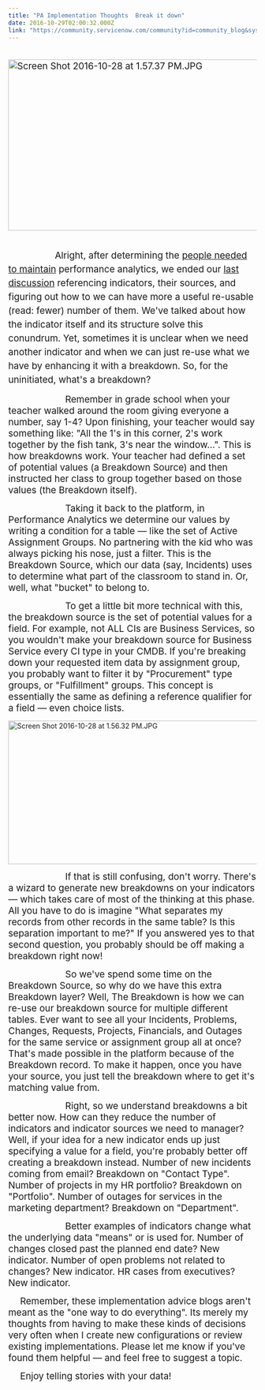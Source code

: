 ```yaml
---
title: "PA Implementation Thoughts  Break it down"
date: 2016-10-29T02:00:32.000Z
link: "https://community.servicenow.com/community?id=community_blog&sys_id=9a0eea2ddbd0dbc01dcaf3231f961902"
---
```

<p><span style="font-size: 14pt;">       <img   alt="Screen Shot 2016-10-28 at 1.57.37 PM.JPG" class="image-3 jive-image" height="347" src="c54837f5db101304b322f4621f9619f0.iix" style="display: block; margin-left: auto; margin-right: auto; width: 1009px; height: 346.898778359511px;" width="1009"/></span><span style="font-size: 14pt;">         </span><span style="font-size: 14pt; line-height: 1.5;"> </span></p><p><span style="font-size: 14pt; line-height: 1.5;">                   Alright, </span><span style="font-size: 14pt; line-height: 1.5;">after determining the </span><a title="" _jive_internal="true" href="/community?id=community_blog&sys_id=2d6dea29dbd0dbc01dcaf3231f961955" style="font-size: 14pt; line-height: 1.5;">people needed to maintain</a><span style="font-size: 14pt; line-height: 1.5;"> performance analytics, we ended our </span><a title="" _jive_internal="true" href="/community/service-automation-platform/blog/2016/09/20/pa-implementation-thoughts-legos-with-a-purpose" style="font-size: 14pt; line-height: 1.5;">last discussion</a><span style="font-size: 14pt; line-height: 1.5;"> referencing indicators, their sources, and figuring out how to we can have more a useful re-usable (read: fewer) number of them. We've talked about how the indicator itself and its structure solve this conundrum. Yet, sometimes it is unclear when we need another indicator and when we can just re-use what we have by enhancing it with a breakdown. So, for the uninitiated, what's a breakdown?</span></p><p><span style="font-size: 14pt;">                       Remember in grade school when your teacher walked around the room giving everyone a number, say 1-4? Upon finishing, your teacher would say something like: "All the 1's in this corner, 2's work together by the fish tank, 3's near the window…". This is how breakdowns work. Your teacher had defined a set of potential values (a Breakdown Source) and then instructed her class to group together based on those values (the Breakdown itself).</span></p><p><span style="font-size: 14pt;">                       Taking it back to the platform, in Performance Analytics we determine our values by writing a condition for a table — like the set of Active Assignment Groups. No partnering with the kid who was always picking his nose, just a filter. This is the Breakdown Source, which our data (say, Incidents) uses to determine what part of the classroom to stand in. Or, well, what "bucket" to belong to. </span></p><p><span style="font-size: 14pt;">                       To get a little bit more technical with this, the breakdown source is the set of potential values for a field. For example, not ALL CIs are Business Services, so you wouldn't make your breakdown source for Business Service every CI type in your CMDB. If you're breaking down your requested item data by assignment group, you probably want to filter it by "Procurement" type groups, or "Fulfillment" groups. This concept is essentially the same as defining a reference qualifier for a field — even choice lists.</span></p><p><img   alt="Screen Shot 2016-10-28 at 1.56.32 PM.JPG" class="image-2 jive-image" src="bac5d48adb545304b322f4621f9619d9.iix" style="width: 620px; height: 291px; display: block; margin-left: auto; margin-right: auto;"/></p><p><span style="font-size: 14pt;">                       If that is still confusing, don't worry. There's a wizard to generate new breakdowns on your indicators — which takes care of most of the thinking at this phase. All you have to do is imagine "What separates my records from other records in the same table? Is this separation important to me?" If you answered yes to that second question, you probably should be off making a breakdown right now!</span></p><p><span style="font-size: 14pt;">                       So we've spend some time on the Breakdown Source, so why do we have this extra Breakdown layer? Well, The Breakdown is how we can re-use our breakdown source for multiple different tables. Ever want to see all your Incidents, Problems, Changes, Requests, Projects, Financials, and Outages for the same service or assignment group all at once? That's made possible in the platform because of the Breakdown record. To make it happen, once you have your source, you just tell the breakdown where to get it's matching value from. </span></p><p><span style="font-size: 14pt;">                       Right, so we understand breakdowns a bit better now. How can they reduce the number of indicators and indicator sources we need to manager? Well, if your idea for a new indicator ends up just specifying a value for a field, you're probably better off creating a breakdown instead. Number of new incidents coming from email? Breakdown on "Contact Type". Number of projects in my HR portfolio? Breakdown on "Portfolio". Number of outages for services in the marketing department? Breakdown on "Department".</span></p><p><span style="font-size: 14pt;">                       Better examples of indicators change what the underlying data "means" or is used for. Number of changes closed past the planned end date? New indicator. Number of open problems not related to changes? New indicator. HR cases from executives? New indicator. </span></p><p style="text-indent: .25in;"><span style="font-size: 14pt;">Remember, these implementation advice blogs aren't meant as the "one way to do everything". Its merely my thoughts from having to make these kinds of decisions very often when I create new configurations or review existing implementations. Please let me know if you've found them helpful — and feel free to suggest a topic. </span></p><p style="text-indent: .25in;"><span style="font-size: 14pt;">Enjoy telling stories with your data! </span></p>